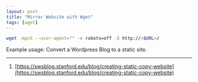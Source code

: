 ```yaml
---
layout: post
title: "Mirror Website with Wget"
tags: [wget]
---
```


```bash
wget -mpck --user-agent="" -e robots=off -E http://<$URL>/
```

Example usage: Convert a Wordpress Blog to a static site.

---
1. [https://swsblog.stanford.edu/blog/creating-static-copy-website](https://swsblog.stanford.edu/blog/creating-static-copy-website)
